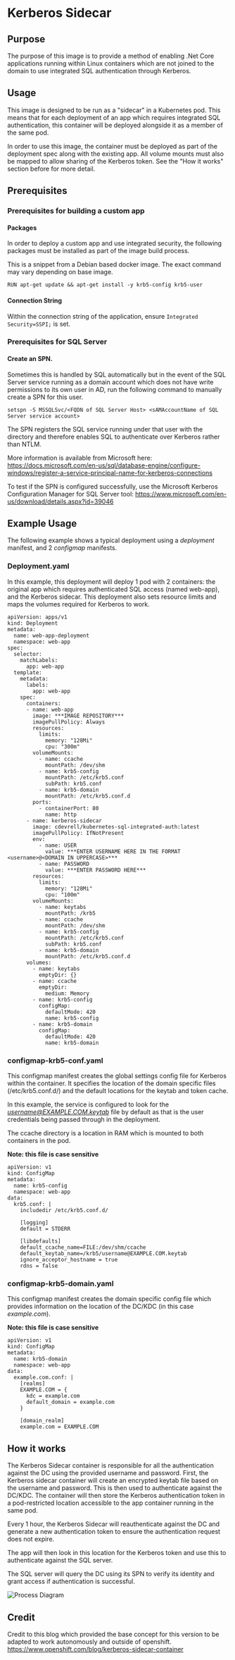 # Kerberos Sidecar

## Purpose
The purpose of this image is to provide a method of enabling .Net Core applications running within Linux containers which are not joined to the domain to use integrated SQL authentication through Kerberos.

## Usage
This image is designed to be run as a "sidecar" in a Kubernetes pod. This means that for each deployment of an app which requires integrated SQL authentication, this container will be deployed alongside it as a member of the same pod.

In order to use this image, the container must be deployed as part of the deployment spec along with the existing app. All volume mounts must also be mapped to allow sharing of the Kerberos token. See the "How it works" section before for more detail.

## Prerequisites
### Prerequisites for building a custom app
#### Packages
In order to deploy a custom app and use integrated security, the following packages must be installed as part of the image build process.

This is a snippet from a Debian based docker image. The exact command may vary depending on base image.
~~~
RUN apt-get update && apt-get install -y krb5-config krb5-user
~~~
#### Connection String
Within the connection string of the application, ensure `Integrated Security=SSPI;` is set.

### Prerequisites for SQL Server
#### Create an SPN.
Sometimes this is handled by SQL automatically but in the event of the SQL Server service running as a domain account which does not have write permissions to its own user in AD, run the following command to manually create a SPN for this user.

~~~
setspn -S MSSQLSvc/<FQDN of SQL Server Host> <sAMAccountName of SQL Server service account>
~~~

The SPN registers the SQL service running under that user with the directory and therefore enables SQL to authenticate over Kerberos rather than NTLM.

More information is available from Microsoft here: https://docs.microsoft.com/en-us/sql/database-engine/configure-windows/register-a-service-principal-name-for-kerberos-connections

To test if the SPN is configured successfully, use the Microsoft Kerberos Configuration Manager for SQL Server tool: https://www.microsoft.com/en-us/download/details.aspx?id=39046


## Example Usage
The following example shows a typical deployment using a *deployment* manifest, and 2 *configmap* manifests.

### Deployment.yaml
In this example, this deployment will deploy 1 pod with 2 containers: the original app which requires authenticated SQL access (named web-app), and the Kerberos sidecar. This deployment also sets resource limits and maps the volumes required for Kerberos to work.
~~~
apiVersion: apps/v1
kind: Deployment
metadata:
  name: web-app-deployment
  namespace: web-app
spec:
  selector:
    matchLabels:
      app: web-app
  template:
    metadata:
      labels:
        app: web-app
    spec:
      containers:
      - name: web-app
        image: ***IMAGE REPOSITORY***
        imagePullPolicy: Always
        resources:
          limits:
            memory: "128Mi"
            cpu: "300m"
        volumeMounts:
          - name: ccache
            mountPath: /dev/shm
          - name: krb5-config
            mountPath: /etc/krb5.conf
            subPath: krb5.conf
          - name: krb5-domain
            mountPath: /etc/krb5.conf.d
        ports:
          - containerPort: 80
            name: http
      - name: kerberos-sidecar
        image: cdevrell/kubernetes-sql-integrated-auth:latest
        imagePullPolicy: IfNotPresent
        env:
          - name: USER
            value: ***ENTER USERNAME HERE IN THE FORMAT <username>@<DOMAIN IN UPPERCASE>***
          - name: PASSWORD
            value: ***ENTER PASSWORD HERE***
        resources:
          limits:
            memory: "128Mi"
            cpu: "100m"
        volumeMounts:
          - name: keytabs
            mountPath: /krb5
          - name: ccache
            mountPath: /dev/shm
          - name: krb5-config
            mountPath: /etc/krb5.conf
            subPath: krb5.conf
          - name: krb5-domain
            mountPath: /etc/krb5.conf.d
      volumes:
        - name: keytabs
          emptyDir: {}
        - name: ccache
          emptyDir:
            medium: Memory
        - name: krb5-config
          configMap:
            defaultMode: 420
            name: krb5-config
        - name: krb5-domain
          configMap:
            defaultMode: 420
            name: krb5-domain
~~~

### configmap-krb5-conf.yaml
This configmap manifest creates the global settings config file for Kerberos within the container. It specifies the location of the domain specific files (/etc/krb5.conf.d/) and the default locations for the keytab and token cache.

In this example, the service is configured to look for the *username@EXAMPLE.COM.keytab* file by default as that is the user credentials being passed through in the deployment.

The ccache directory is a location in RAM which is mounted to both containers in the pod.

**Note: this file is case sensitive**
~~~
apiVersion: v1
kind: ConfigMap
metadata:
  name: krb5-config
  namespace: web-app
data:
  krb5.conf: |
    includedir /etc/krb5.conf.d/

    [logging]
    default = STDERR

    [libdefaults]
    default_ccache_name=FILE:/dev/shm/ccache
    default_keytab_name=/krb5/username@EXAMPLE.COM.keytab
    ignore_acceptor_hostname = true
    rdns = false
~~~

### configmap-krb5-domain.yaml
This configmap manifest creates the domain specific config file which provides information on the location of the DC/KDC (in this case *example.com*).

**Note: this file is case sensitive**
~~~
apiVersion: v1
kind: ConfigMap
metadata:
  name: krb5-domain
  namespace: web-app
data:
  example.com.conf: |
    [realms]
    EXAMPLE.COM = {
      kdc = example.com
      default_domain = example.com
    }
    
    [domain_realm]
    example.com = EXAMPLE.COM
~~~

## How it works
The Kerberos Sidecar container is responsible for all the authentication against the DC using the provided username and password. First, the Kerberos sidecar container will create an encrypted keytab file based on the username and password. This is then used to authenticate against the DC/KDC.
The container will then store the Kerberos authentication token in a pod-restricted location accessible to the app container running in the same pod.

Every 1 hour, the Kerberos Sidecar will reauthenticate against the DC and generate a new authentication token to ensure the authentication request does not expire.

The app will then look in this location for the Kerberos token and use this to authenticate against the SQL server.

The SQL server will query the DC using its SPN to verify its identity and grant access if authentication is successful.

![Process Diagram](https://raw.githubusercontent.com/cdevrell/Kubernetes-SQL-Integrated-Auth/master/resources/KubernetesKerberos.jpg)

## Credit
Credit to this blog which provided the base concept for this version to be adapted to work autonomously and outside of openshift.
https://www.openshift.com/blog/kerberos-sidecar-container
